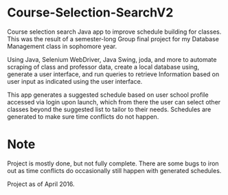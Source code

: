 # Course-Selection-SearchV2
Course selection search Java app to improve schedule building for classes. This was the result of a semester-long
Group final project for my Database Management class in sophomore year.

Using  Java, Selenium WebDriver, Java Swing, joda, and more to automate scraping of class and professor data, create a local database using, generate a user interface, and run queries to retrieve Information based on user input as indicated using the user interface.

This app generates a suggested schedule based on user school profile accessed via login upon launch, which from there the user can select other classes beyond the suggested list to tailor to their needs. Schedules are generated to make sure time conflicts do not happen.


# Note
Project is mostly done, but not fully complete. There are some bugs to iron out as time conflicts do occasionally still happen with generated schedules.

Project as of April 2016.
